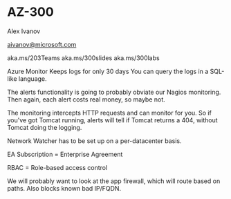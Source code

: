 # AZ-300

Alex Ivanov

aivanov@microsoft.com

aka.ms/203Teams
aka.ms/300slides
aka.ms/300labs

Azure Monitor Keeps logs for only 30 days You can query the logs in a
SQL-like language.

The alerts functionality is going to probably obviate our Nagios
monitoring.  Then again, each alert costs real money, so maybe not.

The monitoring intercepts HTTP requests and can monitor for you.  So if
you've got Tomcat running, alerts will tell if Tomcat returns a 404,
without Tomcat doing the logging.

Network Watcher has to be set up on a per-datacenter basis.

EA Subscription = Enterprise Agreement

RBAC = Role-based access control

We will probably want to look at the app firewall, which will route based
on paths.  Also blocks known bad IP/FQDN.
